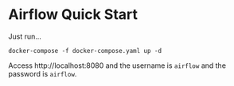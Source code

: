 # Airflow Quick Start

Just run...

```
docker-compose -f docker-compose.yaml up -d
```

Access http://localhost:8080 and the username is `airflow` and the password is `airflow`.
